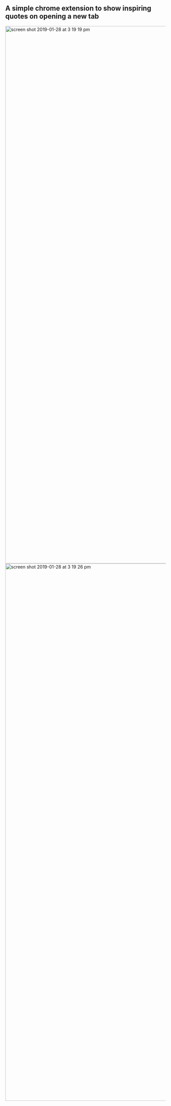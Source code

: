 ## A simple chrome extension to show inspiring quotes on opening a new tab

<img width="1680" alt="screen shot 2019-01-28 at 3 19 19 pm" src="https://user-images.githubusercontent.com/12582488/51867076-2fce2a00-2310-11e9-8215-b175343d033f.png">
<img width="1680" alt="screen shot 2019-01-28 at 3 19 26 pm" src="https://user-images.githubusercontent.com/12582488/51867077-2fce2a00-2310-11e9-8902-7a7cd1d1745c.png">
